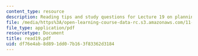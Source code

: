 ```yaml
---
content_type: resource
description: Reading tips and study questions for Lecture 19 on planning and participation.
file: /media/https%3A/open-learning-course-data-rc.s3.amazonaws.com/11-201-gateway-planning-action-fall-2007/df76e4ab8d891dd07b163f83362d3184_read19.pdf
file_type: application/pdf
resourcetype: Document
title: read19.pdf
uid: df76e4ab-8d89-1dd0-7b16-3f83362d3184
---
```

